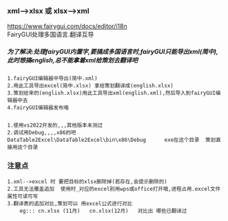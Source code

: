 ### xml-->xlsx 或 xlsx-->xml
https://www.fairygui.com/docs/editor/i18n  
FairyGUI处理多国语言.翻译互导
##### 为了解决:处理fairyGUI内置字,要搞成多国语言时,fairyGUI只能导出xml(简中),此时想搞english,总不能拿着xml给策划去翻译吧
    1.fairyGUI编辑器中导出(简中.xml)
    2.用此工具导出excel(简中.xlsx) 拿给策划翻译成(english.xlsx)
    3.策划给来的(english.xlsx)用此工具导出xml(english.xml),然后导入到fairyGUI编辑器中去
    4.fairyGUI编辑器发布咯

#####
    1.使用vs2022开发的,,,其他版本未测过
    2.调试用Debug,,,,x86的吧 
    DataTable2Excel\DataTable2Excel\bin\x86\Debug      exe在这个目录  策划直接用这个目录



### 注意点
    1.xml-->excel 时 要把目标的xlsx删除掉(若存在,会提示删除的)   
    2.工具无法覆盖追加  使用时_对应的excel别用wps或office打开哦,进程占用.excel文件属性可读可写    
    3.翻译表的追加对比,策划可以 用excel公式进行对比
        eg::: cn.xlsx (11月)   cn.xlsx(12月)   对比出 哪些已翻译过
  
